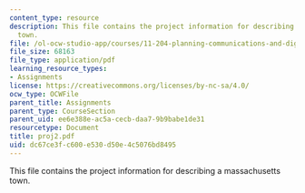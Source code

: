 ```yaml
---
content_type: resource
description: This file contains the project information for describing a massachusetts
  town.
file: /ol-ocw-studio-app/courses/11-204-planning-communications-and-digital-media-fall-2004/dc67ce3fc600e530d50e4c5076bd8495_proj2.pdf
file_size: 68163
file_type: application/pdf
learning_resource_types:
- Assignments
license: https://creativecommons.org/licenses/by-nc-sa/4.0/
ocw_type: OCWFile
parent_title: Assignments
parent_type: CourseSection
parent_uid: ee6e388e-ac5a-cecb-daa7-9b9babe1de31
resourcetype: Document
title: proj2.pdf
uid: dc67ce3f-c600-e530-d50e-4c5076bd8495
---
```

This file contains the project information for describing a massachusetts town.